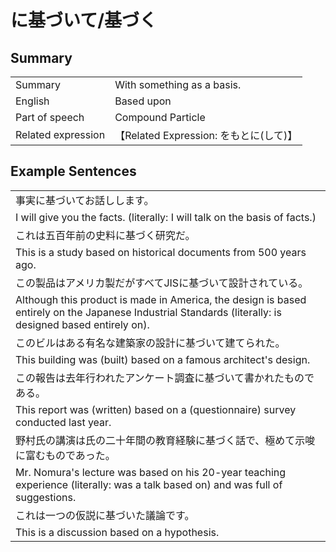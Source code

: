# に基づいて/基づく

## Summary

<table><tr>   <td>Summary</td>   <td>With something as a basis.</td></tr><tr>   <td>English</td>   <td>Based upon</td></tr><tr>   <td>Part of speech</td>   <td>Compound Particle</td></tr><tr>   <td>Related expression</td>   <td>【Related Expression: をもとに(して)】</td></tr></table>

## Example Sentences

<table><tr><td>事実に基づいてお話しします。</td></tr><tr><td>I will give you the facts. (literally: I will talk on the basis of facts.)</td></tr><tr><td>これは五百年前の史料に基づく研究だ。</td></tr><tr><td>This is a study based on historical documents from 500 years ago.</td></tr><tr><td>この製品はアメリカ製だがすべてJISに基づいて設計されている。</td></tr><tr><td>Although this product is made in America, the design is based entirely on the Japanese Industrial Standards (literally: is designed based entirely on).</td></tr><tr><td>このビルはある有名な建築家の設計に基づいて建てられた。</td></tr><tr><td>This building was (built) based on a famous architect's design.</td></tr><tr><td>この報告は去年行われたアンケート調査に基づいて書かれたものである。</td></tr><tr><td>This report was (written) based on a (questionnaire) survey conducted last year.</td></tr><tr><td>野村氏の講演は氏の二十年間の教育経験に基づく話で、極めて示唆に富むものであった。</td></tr><tr><td>Mr. Nomura's lecture was based on his 20-year teaching experience (literally: was a talk based on) and was full of suggestions.</td></tr><tr><td>これは一つの仮説に基づいた議論です。</td></tr><tr><td>This is a discussion based on a hypothesis.</td></tr></table>

